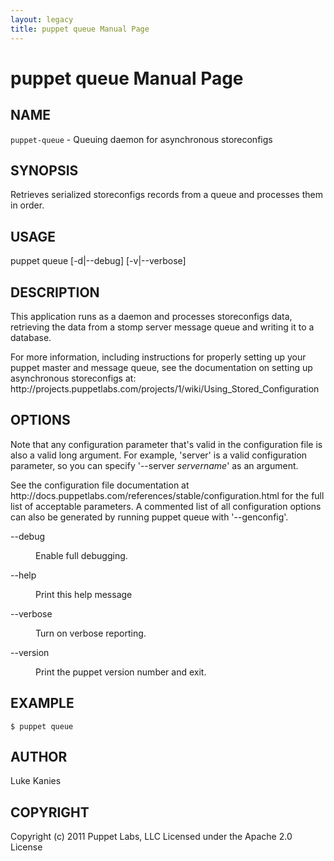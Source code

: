```yaml
---
layout: legacy
title: puppet queue Manual Page
---
```


puppet queue Manual Page
======

<div class='mp'>
<h2 id="NAME">NAME</h2>
<p class="man-name">
  <code>puppet-queue</code> - <span class="man-whatis">Queuing daemon for asynchronous storeconfigs</span>
</p>

<h2 id="SYNOPSIS">SYNOPSIS</h2>

<p>Retrieves serialized storeconfigs records from a queue and processes
them in order.</p>

<h2 id="USAGE">USAGE</h2>

<p>puppet queue [-d|--debug] [-v|--verbose]</p>

<h2 id="DESCRIPTION">DESCRIPTION</h2>

<p>This application runs as a daemon and processes storeconfigs data,
retrieving the data from a stomp server message queue and writing it to
a database.</p>

<p>For more information, including instructions for properly setting up
your puppet master and message queue, see the documentation on setting
up asynchronous storeconfigs at:
http://projects.puppetlabs.com/projects/1/wiki/Using_Stored_Configuration</p>

<h2 id="OPTIONS">OPTIONS</h2>

<p>Note that any configuration parameter that's valid in the configuration
file is also a valid long argument. For example, 'server' is a valid
configuration parameter, so you can specify '--server <var>servername</var>' as
an argument.</p>

<p>See the configuration file documentation at
http://docs.puppetlabs.com/references/stable/configuration.html for the
full list of acceptable parameters. A commented list of all
configuration options can also be generated by running puppet queue with
'--genconfig'.</p>

<dl>
<dt class="flush">--debug</dt><dd><p>Enable full debugging.</p></dd>
<dt class="flush">--help</dt><dd><p>Print this help message</p></dd>
<dt>--verbose</dt><dd><p>Turn on verbose reporting.</p></dd>
<dt>--version</dt><dd><p>Print the puppet version number and exit.</p></dd>
</dl>


<h2 id="EXAMPLE">EXAMPLE</h2>

<pre><code>$ puppet queue
</code></pre>

<h2 id="AUTHOR">AUTHOR</h2>

<p>Luke Kanies</p>

<h2 id="COPYRIGHT">COPYRIGHT</h2>

<p>Copyright (c) 2011 Puppet Labs, LLC Licensed under the Apache 2.0 License</p>

</div>
